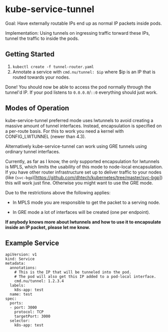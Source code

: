 # kube-service-tunnel

Goal: Have externally routable IPs end up as normal IP packets inside pods.

Implementation: Using tunnels on ingressing traffic torward these IPs, tunnel the traffic to inside the pods.

## Getting Started

1. `kubectl create -f tunnel-router.yaml`
2. Annotate a service with `cmd.nu/tunnel: $ip` where $ip is an IP that is routed towards your nodes.

Done! You should now be able to access the pod normally through the tunnel'd IP. If your pod listens to `0.0.0.0`/`::0` everything should just work.

## Modes of Operation

kube-service-tunnel preferred mode uses lwtunnels to avoid creating a massive
amount of tunnel interfaces. Instead, encapsulation is specified on a per-route
basis. For this to work you need a kernel with CONFIG\_LWTUNNEL (newer than 4.3).

Alternatively kube-service-tunnel can work using GRE tunnels using ordinary
tunnel interfaces.

Currently, as far as I know, the only supported encapsulation for lwtunnels
is MPLS, which limits the usability of this mode to node-local encapsulation.
If you have other router infrastructure set up to deliver traffic to your nodes
(like (`svc-bgp`)[https://github.com/dhtech/kubernetes/tree/master/svc-bgp])
this will work just fine. Otherwise you might want to use the GRE mode.

Due to the restrictions above the following applies:

 * In MPLS mode you are responsible to get the packet to a serving node.

 * In GRE mode a lot of interfaces will be created (one per endpoint).

**If anybody knows more about lwtunnels and how to use it to encapsulate inside
an IP packet, please let me know.**

## Example Service

```
apiVersion: v1
kind: Service
metadata:
  annotations:
    # This is the IP that will be tunneled into the pod.
    # The pod will also get this IP added to a pod-local interface.
    cmd.nu/tunnel: 1.2.3.4
  labels:
    k8s-app: test
  name: test
spec:
  ports:
  - port: 3000
    protocol: TCP
    targetPort: 3000
  selector:
    k8s-app: test
```
